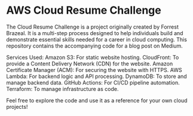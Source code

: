# AWS Cloud Resume Challenge

The Cloud Resume Challenge is a project originally created by Forrest Brazeal. It is a multi-step process designed to help individuals build and demonstrate essential skills needed for a career in cloud computing. This repository contains the accompanying code for a blog post on Medium.

Services Used:
    Amazon S3: For static website hosting.
    CloudFront: To provide a Content Delivery Network (CDN) for the website.
    Amazon Certificate Manager (ACM): For securing the website with HTTPS.
    AWS Lambda: For backend logic and API processing.
    DynamoDB: To store and manage backend data.
    GitHub Actions: For CI/CD pipeline automation.
    Terraform: To manage infrastructure as code.
    
Feel free to explore the code and use it as a reference for your own cloud projects!
